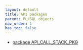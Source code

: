 ```yaml
---
layout: default
title: API packages
parent: PL/SQL objects
nav_order: 1
has_toc: false
---
```

- [package API_CALL_STACK_PKG](R__09.PACKAGE_SPEC.API_CALL_STACK_PKG.html)

<!--
- [package API_LONGOPS_PKG](R__09.PACKAGE_SPEC.API_LONGOPS_PKG.html)
- [package API_PKG](R__09.PACKAGE_SPEC.API_PKG.html)
-->

